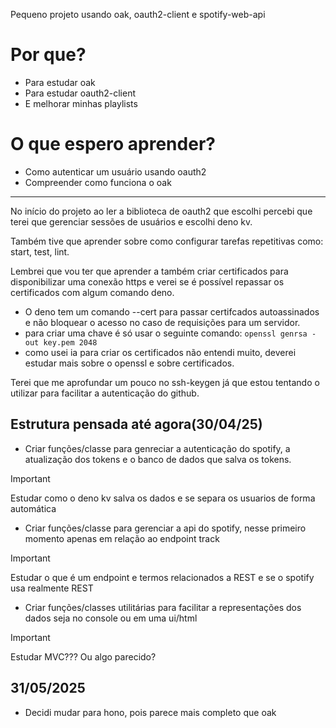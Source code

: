 Pequeno projeto usando oak, oauth2-client e spotify-web-api

# Por que?
- Para estudar oak
- Para estudar oauth2-client
- E melhorar minhas playlists

# O que espero aprender?
- Como autenticar um usuário usando oauth2
- Compreender como funciona o oak
---

No início do projeto ao ler a biblioteca de oauth2 que escolhi percebi que terei que gerenciar sessões de usuários e escolhi deno kv.

Também tive que aprender sobre como configurar tarefas repetitivas como: start, test, lint.

Lembrei que vou ter que aprender a também criar certificados para disponibilizar uma conexão https e verei se é possível repassar os certificados com algum comando deno.
- O deno tem um comando --cert para passar certifcados autoassinados e não bloquear o acesso no caso de requisições para um servidor.
- para criar uma chave é só usar o seguinte comando: `openssl genrsa -out key.pem 2048`
- como usei ia para criar os certificados não entendi muito, deverei estudar mais sobre o openssl e sobre certificados.

Terei que me aprofundar um pouco no ssh-keygen já que estou tentando o utilizar para facilitar a autenticação do github.

## Estrutura pensada até agora(30/04/25)
- Criar funções/classe para genreciar a autenticação do spotify, a atualização dos tokens e o banco de dados que salva os tokens. 
> [!important]
> Estudar como o deno kv salva os dados e se separa os usuarios de forma automática

- Criar funções/classe para gerenciar a api do spotify, nesse primeiro momento apenas em relação ao endpoint track
> [!important]
> Estudar o que é um endpoint e termos relacionados a REST e se o spotify usa realmente REST

- Criar funções/classes utilitárias para facilitar a representações dos dados seja no console ou em uma ui/html
> [!important]
> Estudar MVC??? Ou algo parecido?

## 31/05/2025
- Decidi mudar para hono, pois parece mais completo que oak
